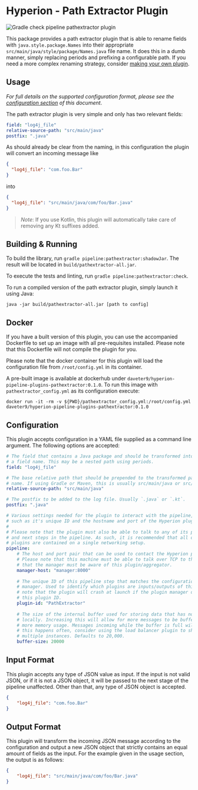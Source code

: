 # Hyperion - Path Extractor Plugin

![Gradle check pipeline pathextractor plugin](https://github.com/SERG-Delft/hyperion/workflows/Gradle%20check%20pipeline%20pathextractor%20plugin/badge.svg)

This package provides a path extractor plugin that is able to rename fields with `java.style.package.Names` into their appropriate `src/main/java/style/package/Names.java` file name. It does this in a dumb manner, simply replacing periods and prefixing a configurable path. If you need a more complex renaming strategy, consider [making your own plugin](/docs/writing-java-kotlin-plugin.md). 

## Usage

_For full details on the supported configuration format, please see the [configuration section](#Configuration) of this document_.

The path extractor plugin is very simple and only has two relevant fields:

```yaml
field: "log4j_file"
relative-source-path: "src/main/java"
postfix: ".java"
```

As should already be clear from the naming, in this configuration the plugin will convert an incoming message like

```json
{
  "log4j_file": "com.foo.Bar"
}
```

into

```json
{
  "log4j_file": "src/main/java/com/foo/Bar.java"
}
```

> *Note*: If you use Kotlin, this plugin will automatically take care of removing any Kt suffixes added.

## Building & Running

To build the library, run `gradle pipeline:pathextractor:shadowJar`. The result will be located in `build/pathextractor-all.jar`.

To execute the tests and linting, run `gradle pipeline:pathextractor:check`.

To run a compiled version of the path extractor plugin, simply launch it using Java:

```shell script
java -jar build/pathextractor-all.jar [path to config]
```

## Docker

If you have a built version of this plugin, you can use the accompanied Dockerfile to set up an image with all pre-requisites installed. Please note that this Dockerfile will not compile the plugin for you.

Please note that the docker container for this plugin will load the configuration file from `/root/config.yml` in its container.

A pre-built image is available at dockerhub under `daveter9/hyperion-pipeline-plugins-pathextractor:0.1.0`.
To run this image with `pathextractor_config.yml` as its configuration execute:

```shell script
docker run -it -rm -v ${PWD}/pathextractor_config.yml:/root/config.yml daveter9/hyperion-pipeline-plugins-pathextractor:0.1.0
```

## Configuration

This plugin accepts configuration in a YAML file supplied as a command line argument. The following options are accepted:

```yaml
# The field that contains a Java package and should be transformed into
# a field name. This may be a nested path using periods.
field: "log4j_file"

# The base relative path that should be prepended to the transformed package
# name. If using Gradle or Maven, this is usually src/main/java or src/main/kotlin.
relative-source-path: "src/main/java"

# The postfix to be added to the log file. Usually `.java` or `.kt`.
postfix: ".java"

# Various settings needed for the plugin to interact with the pipeline,
# such as it's unique ID and the hostname and port of the Hyperion plugin manager.
# 
# Please note that the plugin must also be able to talk to any of its previous
# and next steps in the pipeline. As such, it is recommended that all of the 
# plugins are contained on a single networking setup.
pipeline:
    # The host and port pair that can be used to contact the Hyperion plugin manager.
    # Please note that this machine must be able to talk over TCP to the manager and
    # that the manager must be aware of this plugin/aggregator.
    manager-host: "manager:8000"
  
    # The unique ID of this pipeline step that matches the configuration of the plugin
    # manager. Used to identify which plugins are inputs/outputs of this step. Please
    # note that the plugin will crash at launch if the plugin manager does not recognize
    # this plugin ID.
    plugin-id: "PathExtractor"
  
    # The size of the internal buffer used for storing data that has not yet been processed
    # locally. Increasing this will allow for more messages to be buffered, at the cost of
    # more memory usage. Messages incoming while the buffer is full will be thrown away. If
    # this happens often, consider using the load balancer plugin to shard this plugin across
    # multiple instances. Defaults to 20,000.
    buffer-size: 20000
```

## Input Format

This plugin accepts any type of JSON value as input. If the input is not valid JSON, or if it is not a JSON object, it will be passed to the next stage of the pipeline unaffected. Other than that, any type of JSON object is accepted.

```json
{
    "log4j_file": "com.foo.Bar"
}
```

## Output Format

This plugin will transform the incoming JSON message according to the configuration and output a new JSON object that strictly contains an equal amount of fields as the input. For the example given in the usage section, the output is as follows:

```json
{
    "log4j_file": "src/main/java/com/foo/Bar.java"
}
```
